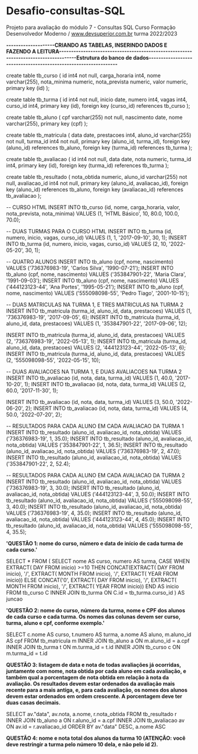 # Desafio-consultas-SQL
Projeto para avaliação do módulo 7 - Consultas SQL Curso Formação Desenvolvedor Moderno / www.devsuperior.com.br turma 2022/2023

**--------------------CRIANDO AS TABELAS, INSERINDO DADOS E FAZENDO A LEITURA------------------------------------------------------------------------------------Estrutura do banco de dados----------------------------------------------------------------**

create table tb_curso (
    id int4 not null,
    carga_horaria int4,
    nome varchar(255),
    nota_minima numeric,
    nota_prevista numeric,
    valor numeric,
    primary key (id)
);

create table tb_turma (
    id int4 not null,
    inicio date,
    numero int4,
    vagas int4,
    curso_id int4,
    primary key (id),
    foreign key (curso_id) references tb_curso
);

create table tb_aluno (
    cpf varchar(255) not null,
    nascimento date,
    nome varchar(255),
    primary key (cpf)
);

create table tb_matricula (
    data date,
    prestacoes int4,
    aluno_id varchar(255) not null,
    turma_id int4 not null,
    primary key (aluno_id, turma_id),
    foreign key (aluno_id) references tb_aluno,
    foreign key (turma_id) references tb_turma
);

create table tb_avaliacao (
    id int4 not null,
    data date,
    nota numeric,
    turma_id int4,
    primary key (id),
    foreign key (turma_id) references tb_turma
);

create table tb_resultado (
    nota_obtida numeric,
    aluno_id varchar(255) not null,
    avaliacao_id int4 not null,
    primary key (aluno_id, avaliacao_id),
    foreign key (aluno_id) references tb_aluno,
    foreign key (avaliacao_id) references tb_avaliacao
);

-- CURSO HTML
INSERT INTO tb_curso (id, nome, carga_horaria, valor, nota_prevista, nota_minima) VALUES (1, 'HTML Básico', 10, 80.0, 100.0, 70.0);

-- DUAS TURMAS PARA O CURSO HTML
INSERT INTO tb_turma (id, numero, inicio, vagas, curso_id) VALUES (1, 1, '2017-09-10', 30, 1);
INSERT INTO tb_turma (id, numero, inicio, vagas, curso_id) VALUES (2, 10, '2022-05-20', 30, 1);

-- QUATRO ALUNOS
INSERT INTO tb_aluno (cpf, nome, nascimento) VALUES ('736376983-19', 'Carlos Silva', '1990-07-21');
INSERT INTO tb_aluno (cpf, nome, nascimento) VALUES ('353847901-22', 'Maria Clara', '1991-09-03');
INSERT INTO tb_aluno (cpf, nome, nascimento) VALUES ('444123123-44', 'Ana Portes', '1995-05-21');
INSERT INTO tb_aluno (cpf, nome, nascimento) VALUES ('555098098-55', 'Pedro Tiago', '2001-10-15');

-- DUAS MATRICULAS NA TURMA 1, E TRES MATRICULAS NA TURMA 2
INSERT INTO tb_matricula (turma_id, aluno_id, data, prestacoes) VALUES (1, '736376983-19', '2017-09-05', 6);
INSERT INTO tb_matricula (turma_id, aluno_id, data, prestacoes) VALUES (1, '353847901-22', '2017-09-06', 12);

INSERT INTO tb_matricula (turma_id, aluno_id, data, prestacoes) VALUES (2, '736376983-19', '2022-05-13', 1);
INSERT INTO tb_matricula (turma_id, aluno_id, data, prestacoes) VALUES (2, '444123123-44', '2022-05-13', 6);
INSERT INTO tb_matricula (turma_id, aluno_id, data, prestacoes) VALUES (2, '555098098-55', '2022-05-15', 10);

-- DUAS AVALIACOES NA TURMA 1, E DUAS AVALIACOES NA TURMA 2
INSERT INTO tb_avaliacao (id, nota, data, turma_id) VALUES (1, 40.0, '2017-10-20', 1);
INSERT INTO tb_avaliacao (id, nota, data, turma_id) VALUES (2, 60.0, '2017-11-30', 1);

INSERT INTO tb_avaliacao (id, nota, data, turma_id) VALUES (3, 50.0, '2022-06-20', 2);
INSERT INTO tb_avaliacao (id, nota, data, turma_id) VALUES (4, 50.0, '2022-07-20', 2);

-- RESULTADOS PARA CADA ALUNO EM CADA AVALIACAO DA TURMA 1 
INSERT INTO tb_resultado (aluno_id, avaliacao_id, nota_obtida) VALUES ('736376983-19', 1, 35.0);
INSERT INTO tb_resultado (aluno_id, avaliacao_id, nota_obtida) VALUES ('353847901-22', 1, 36.5);
INSERT INTO tb_resultado (aluno_id, avaliacao_id, nota_obtida) VALUES ('736376983-19', 2, 47.0);
INSERT INTO tb_resultado (aluno_id, avaliacao_id, nota_obtida) VALUES ('353847901-22', 2, 52.4);

-- RESULTADOS PARA CADA ALUNO EM CADA AVALIACAO DA TURMA 2
INSERT INTO tb_resultado (aluno_id, avaliacao_id, nota_obtida) VALUES ('736376983-19', 3, 30.0);
INSERT INTO tb_resultado (aluno_id, avaliacao_id, nota_obtida) VALUES ('444123123-44', 3, 50.0);
INSERT INTO tb_resultado (aluno_id, avaliacao_id, nota_obtida) VALUES ('555098098-55', 3, 40.0);
INSERT INTO tb_resultado (aluno_id, avaliacao_id, nota_obtida) VALUES ('736376983-19', 4, 35.0);
INSERT INTO tb_resultado (aluno_id, avaliacao_id, nota_obtida) VALUES ('444123123-44', 4, 45.0);
INSERT INTO tb_resultado (aluno_id, avaliacao_id, nota_obtida) VALUES ('555098098-55', 4, 35.5);

**'QUESTÃO 1: nome do curso, número e data de início de cada turma de cada curso.'**

SELECT * FROM (
	SELECT nome AS curso, numero AS turma, CASE WHEN EXTRACT( DAY FROM inicio) >=10 THEN CONCAT(EXTRACT( DAY FROM inicio), '/', EXTRACT( MONTH FROM inicio), '/', EXTRACT( YEAR FROM inicio)) 
	ELSE CONCAT('0', EXTRACT( DAY FROM inicio), '/', EXTRACT( MONTH FROM inicio), '/', EXTRACT( YEAR FROM inicio)) 
	END AS inicio FROM tb_curso C INNER JOIN tb_turma ON C.id = tb_turma.curso_id
) AS juncao

**'QUESTÃO 2: nome do curso, número da turma, nome e CPF dos alunos de cada curso e cada turma. Os nomes das colunas devem ser curso, turma, aluno e cpf, conforme exemplo.'**

SELECT 
c.nome AS curso,
t.numero AS turma,
a.nome AS aluno,
m.aluno_id AS cpf
FROM tb_matricula m
INNER JOIN tb_aluno a ON m.aluno_id = a.cpf
INNER JOIN tb_turma t ON m.turma_id = t.id
INNER JOIN tb_curso c ON m.turma_id = t.id

**QUESTÃO 3: listagem de data e nota de todas avaliações já ocorridas, juntamente com nome, nota obtida por cada aluno em cada avaliação, e também qual a porcentagem de nota obtida em relação à nota da avaliação. Os resultados devem estar ordenados da avaliação mais recente para a mais antiga, e, para cada avaliação, os nomes dos alunos devem estar ordenados em ordem crescente. A porcentagem deve ter duas casas decimais.**

SELECT
av."data",
av.nota,
a.nome,
r.nota_obtida
FROM tb_resultado r
INNER JOIN tb_aluno a ON r.aluno_id = a.cpf
INNER JOIN tb_avaliacao av ON av.id = r.avaliacao_id
ORDER BY av."data" DESC, a.nome ASC



**QUESTÃO 4: nome e nota total dos alunos da turma 10 (ATENÇÃO: você deve restringir a turma pelo número 10 dela, e não pelo id 2).**
